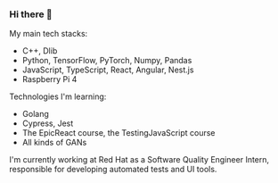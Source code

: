 ### Hi there 👋

<!--
**l1xiangyi/l1xiangyi** is a ✨ _special_ ✨ repository because its `README.md` (this file) appears on your GitHub profile.

Here are some ideas to get you started:

- 🔭 I’m currently working on ...
- 🌱 I’m currently learning ...
- 👯 I’m looking to collaborate on ...
- 🤔 I’m looking for help with ...
- 💬 Ask me about ...
- 📫 How to reach me: ...
- 😄 Pronouns: ...
- ⚡ Fun fact: ...
-->

My main tech stacks:
- C++, Dlib
- Python, TensorFlow, PyTorch, Numpy, Pandas
- JavaScript, TypeScript, React, Angular, Nest.js
- Raspberry Pi 4

Technologies I'm learning:
- Golang
- Cypress, Jest
- The EpicReact course, the TestingJavaScript course
- All kinds of GANs

I'm currently working at Red Hat as a Software Quality Engineer Intern, responsible for developing automated tests and UI tools. 
